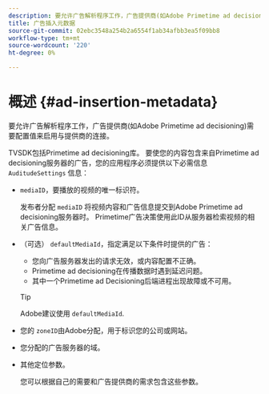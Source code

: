 ```yaml
---
description: 要允许广告解析程序工作，广告提供商(如Adobe Primetime ad decisioning)需要配置值来启用与提供商的连接。
title: 广告插入元数据
source-git-commit: 02ebc3548a254b2a6554f1ab34afbb3ea5f09bb8
workflow-type: tm+mt
source-wordcount: '220'
ht-degree: 0%

---
```


# 概述 {#ad-insertion-metadata}

要允许广告解析程序工作，广告提供商(如Adobe Primetime ad decisioning)需要配置值来启用与提供商的连接。

TVSDK包括Primetime ad decisioning库。 要使您的内容包含来自Primetime ad decisioning服务器的广告，您的应用程序必须提供以下必需信息 `AuditudeSettings` 信息：

* `mediaID`，要播放的视频的唯一标识符。

  发布者分配 `mediaID` 将视频内容和广告信息提交到Adobe Primetime ad decisioning服务器时。 Primetime广告决策使用此ID从服务器检索视频的相关广告信息。

* （可选） `defaultMediaId`，指定满足以下条件时提供的广告：

   * 您向广告服务器发出的请求无效，或内容配置不正确。
   * Primetime ad decisioning在传播数据时遇到延迟问题。
   * 其中一个Primetime ad Decisioning后端进程出现故障或不可用。

  >[!TIP]
  >
  >Adobe建议使用 `defaultMediaId`.

* 您的 `zoneID`由Adobe分配，用于标识您的公司或网站。
* 您分配的广告服务器的域。
* 其他定位参数。

  您可以根据自己的需要和广告提供商的需求包含这些参数。
